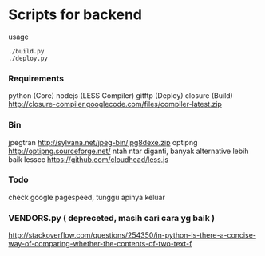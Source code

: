 # Scripts for backend

usage

    ./build.py
    ./deploy.py

### Requirements
python (Core)
nodejs (LESS Compiler)
gitftp (Deploy)
closure (Build) http://closure-compiler.googlecode.com/files/compiler-latest.zip

### Bin
jpegtran http://sylvana.net/jpeg-bin/jpg8dexe.zip
optipng http://optipng.sourceforge.net/ ntah ntar diganti, banyak alternative lebih baik
lesscc https://github.com/cloudhead/less.js

### Todo
check google pagespeed, tunggu apinya keluar

### VENDORS.py ( depreceted, masih cari cara yg baik )
http://stackoverflow.com/questions/254350/in-python-is-there-a-concise-way-of-comparing-whether-the-contents-of-two-text-f
